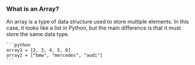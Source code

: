 ### What is an Array? 

An array is a type of data structure used to store multiple elements. In this case, it looks like a list in Python, but the main difference is that it must store the same data type. 

    ```python
    array1 = [2, 3, 4, 5, 6]
    array2 = ["bmw", "mercedes", "audi"]
    ```